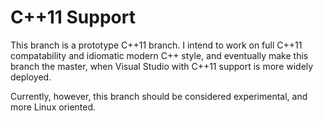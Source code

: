# C++11 Support

This branch is a prototype C++11 branch. I intend to work on full
C++11 compatability and idiomatic modern C++ style, and eventually
make this branch the master, when Visual Studio with C++11 support is
more widely deployed.

Currently, however, this branch should be considered experimental, and
more Linux oriented.